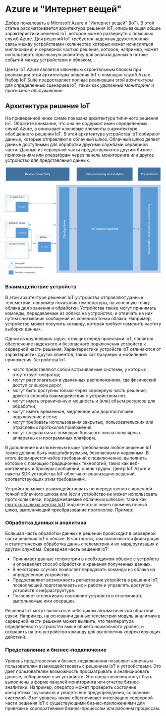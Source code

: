 # Azure и "Интернет вещей"

Добро пожаловать в Microsoft Azure и "Интернет вещей" (IoT). В этой статье рассматривается архитектура решения IoT, описывающая общие характеристики решения IoT, которое можно развернуть с помощью служб Azure. Для решений IoT требуется надежная двухсторонняя связь между устройствами (количество которых может исчисляться миллионами) и серверной частью решения, которое, например, может использовать прогнозную аналитику для анализа данных в потоке событий между устройством и облаком.

Центр IoT Azure является ключевым строительным блоком при реализации этой архитектуры решения IoT с помощью служб Azure. Набор IoT Suite предоставляет полные реализации этой архитектуры для определенных сценариев IoT, таких как *удаленный мониторинг* и *прогнозное обслуживание*.

## Архитектура решения IoT

На приведенной ниже схеме показана архитектура типичного решения IoT. Обратите внимание, что она не содержит имен определенных служб Azure, а описывает ключевые элементы в архитектуре обобщенного решения IoT. В этой архитектуре устройства IoT собирают данные, которые отправляют в облачный шлюз. Облачный шлюз делает данные доступными для обработки другими службами серверной части. Данные из серверной части предоставляются другим бизнес-приложениям или операторам через панель мониторинга или другое устройство для представления данных.

![Архитектура решения IoT][img-solution-architecture]

### Взаимодействие устройств

В этой архитектуре решения IoT устройства отправляют данные телеметрии, например показания температуры, на конечную точку облака для хранения и обработки. Устройства также могут принимать команды, передаваемые из облака на устройство, и отвечать на них путем считывания сообщений из конечной точки облака. Например, устройство может получить команду, которая требует изменить частоту выборки данных.

Одной из крупнейших задач, стоящих перед проектами IoT, является обеспечение надежного и безопасного подключения устройств к серверной части решения. Характеристики устройств IoT отличаются от характеристик других клиентов, таких как браузеры и мобильные приложения. Устройства IoT:

- часто представляют собой встраиваемые системы, у которых отсутствует оператор;
- могут располагаться в удаленных расположениях, где физический доступ слишком дорог;
- могут быть доступны только через серверную часть решения; другого способа взаимодействия с устройством нет.
- могут иметь ограниченную мощность и (или) объем ресурсов для обработки;
- могут иметь временное, медленное или дорогостоящее подключение к сети;
- могут требовать использования закрытых, пользовательских или отраслевых протоколов приложения;
- могут создаваться с помощью большого числа популярных аппаратных и программных платформ.

В дополнение к изложенным выше требованиям любое решение IoT также должно быть масштабируемым, безопасным и надежным. В итоге формируется набор требований к подключению, выполнить которые с помощью традиционных технологий, таких как веб-контейнеры и брокеры сообщений, очень трудно. Центр IoT Azure и пакеты SDK устройства IoT облегчают реализацию решений, соответствующих этим требованиям.

Устройство может взаимодействовать непосредственно с конечной точкой облачного шлюза или (если устройство не может использовать протоколы связи, поддерживаемые облачным шлюзом, такие как [протокол шлюза центра IoT][lnk-protocol-gateway]) подключаться через промежуточный шлюз, выполняющий преобразование протоколов. Пример:

### Обработка данных и аналитика

Большая часть обработки данных в решении происходит в серверной части решения IoT в облаке. В частности, там выполняются фильтрация и статистическая обработка данных телеметрии и их маршрутизация к другим службам. Серверная часть решения IoT:

- Принимает данные телеметрии в необходимом объеме с устройств и определяет способ обработки и хранения полученных данных. 
- В некоторых случаях позволяет передавать команды из облака на определенное устройство.
- Предоставляет возможность регистрации устройств в решении IoT, позволяющей подготавливать их к работе и управлять доступом устройств к инфраструктуре.
- Позволяет отслеживать состояние устройств и отслеживать выполняемые ими операции.

Решения IoT могут включать в себя циклы автоматической обратной связи. Например, на основании данных телеметрии модуль аналитики в серверной части решения может выявить, что температура определенного устройства выше общего нормального уровня, и отправить на это устройство команду для выполнения корректирующих действий.

### Представление и бизнес-подключение

Уровень представления и бизнес-подключения позволяет конечным пользователям взаимодействовать с решением IoT и устройствами. Это дает пользователям возможность просматривать и анализировать данные, собираемые с их устройств. Эти представления могут быть выполнены в форме панелей мониторинга или отчетов бизнес-аналитики. Например, оператор может проверить состояние конкретных грузовиков и увидеть все предупреждения, созданные системой. Этот уровень также обеспечивает интеграцию серверной части решения IoT с существующими бизнес-приложениями для привязки к корпоративным бизнес-процессам или рабочим процессам.

[img-solution-architecture]: ./media/iot-azure-and-iot/iot-reference-architecture.png

[lnk-machinelearning]: http://azure.microsoft.com/services/machine-learning/
[Azure IoT Suite]: http://azure.microsoft.com/solutions/iot
[lnk-protocol-gateway]: iot-hub-protocol-gateway.md

<!---HONumber=AcomDC_0309_2016-->